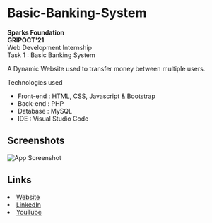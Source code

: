 
# Basic-Banking-System

<b>Sparks Foundation </b><br>
<b> GRIPOCT'21 </b><br>
Web Development Internship<br>
Task 1 : Basic Banking System

A Dynamic Website used to transfer money between multiple users.

Technologies used 
- Front-end : HTML, CSS,  Javascript  & Bootstrap 
- Back-end : PHP
- Database : MySQL
- IDE : Visual Studio Code

## Screenshots

![App Screenshot](https://github.com/priya03ranjan01/Basic-Banking-System/blob/main/Screenshot%20grip.png)

## Links

<li><a href= "https://priya-sparks.000webhostapp.com/">Website</a>
<li><a href="https://www.linkedin.com/in/priya-ranjan-333091202/detail/recent-activity/shares/">LinkedIn</a>
<li><a
href= "https://youtu.be/_s-tuwgEYTU">YouTube</a>
